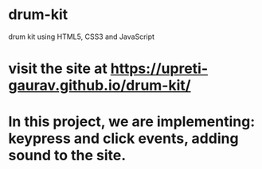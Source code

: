 # drum-kit
drum kit using HTML5, CSS3 and JavaScript

# visit the site at https://upreti-gaurav.github.io/drum-kit/

# In this project, we are implementing: keypress and click events, adding sound to the site.
